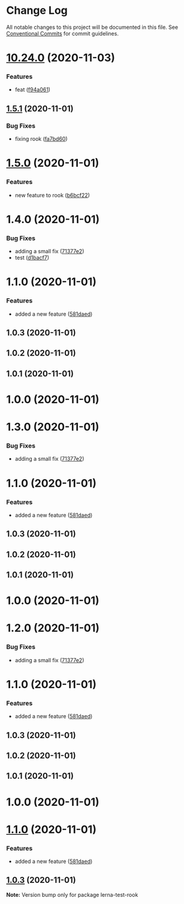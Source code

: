 # Change Log

All notable changes to this project will be documented in this file.
See [Conventional Commits](https://conventionalcommits.org) for commit guidelines.

# [10.24.0](https://github.com/andrewmtam/lerna-test/compare/v10.23.1...v10.24.0) (2020-11-03)


### Features

* feat ([f94a061](https://github.com/andrewmtam/lerna-test/commit/f94a06107c7d1301948934898b25d30dfaf9f185))





## [1.5.1](https://github.com/andrewmtam/lerna-test/compare/lerna-test-rook@1.5.0...lerna-test-rook@1.5.1) (2020-11-01)


### Bug Fixes

* fixing rook ([fa7bd60](https://github.com/andrewmtam/lerna-test/commit/fa7bd605e363560cbca16fdfd6e14abf00cdbf1e))





# [1.5.0](https://github.com/andrewmtam/lerna-test/compare/lerna-test-rook@1.4.0...lerna-test-rook@1.5.0) (2020-11-01)


### Features

* new feature to rook ([b6bcf22](https://github.com/andrewmtam/lerna-test/commit/b6bcf224dd28cb5a51e29d1455373bb2a6c1a960))





# 1.4.0 (2020-11-01)


### Bug Fixes

* adding a small fix ([71377e2](https://github.com/andrewmtam/lerna-test/commit/71377e2bcf245402ac70f89014537fa655d3c2e0))
* test ([d1bacf7](https://github.com/andrewmtam/lerna-test/commit/d1bacf79a13c20d416d890295eb670a9c8ac5a08))



# 1.1.0 (2020-11-01)


### Features

* added a new feature ([581daed](https://github.com/andrewmtam/lerna-test/commit/581daed3a7b12c36a13e91817c2fa868bbe71aa2))



## 1.0.3 (2020-11-01)



## 1.0.2 (2020-11-01)



## 1.0.1 (2020-11-01)



# 1.0.0 (2020-11-01)





# 1.3.0 (2020-11-01)


### Bug Fixes

* adding a small fix ([71377e2](https://github.com/andrewmtam/lerna-test/commit/71377e2bcf245402ac70f89014537fa655d3c2e0))



# 1.1.0 (2020-11-01)


### Features

* added a new feature ([581daed](https://github.com/andrewmtam/lerna-test/commit/581daed3a7b12c36a13e91817c2fa868bbe71aa2))



## 1.0.3 (2020-11-01)



## 1.0.2 (2020-11-01)



## 1.0.1 (2020-11-01)



# 1.0.0 (2020-11-01)





# 1.2.0 (2020-11-01)


### Bug Fixes

* adding a small fix ([71377e2](https://github.com/andrewmtam/lerna-test/commit/71377e2bcf245402ac70f89014537fa655d3c2e0))



# 1.1.0 (2020-11-01)


### Features

* added a new feature ([581daed](https://github.com/andrewmtam/lerna-test/commit/581daed3a7b12c36a13e91817c2fa868bbe71aa2))



## 1.0.3 (2020-11-01)



## 1.0.2 (2020-11-01)



## 1.0.1 (2020-11-01)



# 1.0.0 (2020-11-01)





# [1.1.0](https://github.com/andrewmtam/lerna-test/compare/v1.0.3...v1.1.0) (2020-11-01)


### Features

* added a new feature ([581daed](https://github.com/andrewmtam/lerna-test/commit/581daed3a7b12c36a13e91817c2fa868bbe71aa2))





## [1.0.3](https://github.com/andrewmtam/lerna-test/compare/v1.0.2...v1.0.3) (2020-11-01)

**Note:** Version bump only for package lerna-test-rook
